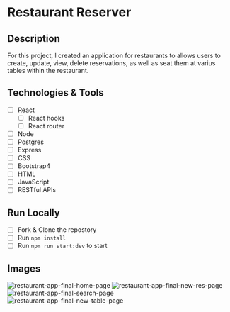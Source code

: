 # Restaurant Reserver

## Description
For this project, I created an application for restaurants to allows users to create, update, view, delete reservations, as well as seat them at varius tables within the restaurant.

## Technologies & Tools
- [ ] React
  - [ ] React hooks
  - [ ] React router
- [ ] Node
- [ ] Postgres
- [ ] Express
- [ ] CSS
- [ ] Bootstrap4
- [ ] HTML
- [ ] JavaScript
- [ ] RESTful APIs

## Run Locally
- [ ] Fork & Clone the repostory
- [ ] Run `npm install`
- [ ] Run `npm run start:dev` to start

## Images
![restaurant-app-final-home-page](https://user-images.githubusercontent.com/80596387/141701747-f7487e7b-3c8a-4ae8-9145-88d0b54062b2.png)
![restaurant-app-final-new-res-page](https://user-images.githubusercontent.com/80596387/141701746-41546435-83a4-4365-90e2-721e198d1cb1.png)
![restaurant-app-final-search-page](https://user-images.githubusercontent.com/80596387/141701750-3f5e4f51-72c2-4a15-9f21-20ed12a5206d.png)
![restaurant-app-final-new-table-page](https://user-images.githubusercontent.com/80596387/141701752-8cee1e7e-1f6a-43fe-9a89-f111ef51ca47.png)


